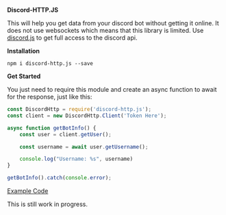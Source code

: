**Discord-HTTP.JS**

This will help you get data from your discord bot without getting it online. It does not use websockets which means that 
this library is limited. Use [discord.js](https://discord.js.org) to get full access to the discord api.

**Installation**

`npm i discord-http.js --save`

**Get Started**

You just need to require this module and create an async function to await for the response, just like this:
```javascript
const DiscordHttp = require('discord-http.js');
const client = new DiscordHttp.Client('Token Here');

async function getBotInfo() {
    const user = client.getUser();

    const username = await user.getUsername();

    console.log("Username: %s", username)
}

getBotInfo().catch(console.error);
```

[Example Code]()

This is still work in progress.